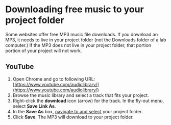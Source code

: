 # Downloading free music to your project folder

Some websites offer free MP3 music file downloads. If you download an MP3, it needs to live in your project folder (not the Downloads folder of a lab computer.) If the MP3 does not live in your project folder, that portion portion of your project will not work.

## YouTube

1. Open Chrome and go to following URL: [https://www.youtube.com/audiolibrary/](https://www.youtube.com/audiolibrary/)
2. Browse the music library and select a track that fits your project.
3. Right-click the **download** icon (arrow) for the track. In the fly-out menu, select **Save Link As**.
4. In the **Save As** box, [navigate to and select](https://jjloomis.gitbooks.io/file-and-folder-management/content/navigating-folder-tree.html) your project folder. &#x20;
5. Click **Save**. The MP3 will download to your project folder.&#x20;
